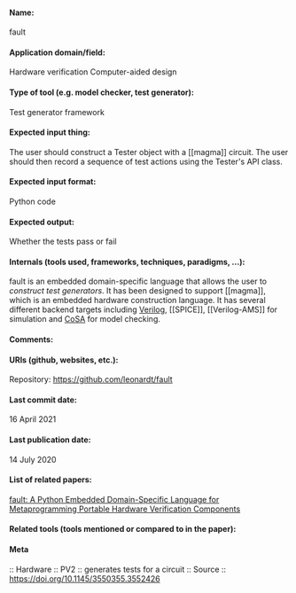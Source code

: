 #### Name:
fault

#### Application domain/field:
Hardware verification
Computer-aided design

#### Type of tool (e.g. model checker, test generator):
Test generator framework

#### Expected input thing:
The user should construct a Tester object with a [[magma]] circuit. The user should then record a sequence of test actions using the Tester's API class.

#### Expected input format:
Python code

#### Expected output:
Whether the tests pass or fail

#### Internals (tools used, frameworks, techniques, paradigms, ...):
fault is an embedded domain-specific language that allows the user to *construct test generators*. 
It has been designed to support [[magma]], which is an embedded hardware construction language.
It has several different backend targets including [Verilog](../Formats/Verilog.md), [[SPICE]], [[Verilog-AMS]] for simulation and [CoSA](CoSA.md) for model checking.

#### Comments:

#### URIs (github, websites, etc.):
Repository: 
https://github.com/leonardt/fault

#### Last commit date:
16 April 2021

#### Last publication date:
14 July 2020

#### List of related papers:
[fault: A Python Embedded Domain-Specific Language for Metaprogramming Portable Hardware Verification Components](https://doi.org/10.1007/978-3-030-53288-8_19)

#### Related tools (tools mentioned or compared to in the paper):

#### Meta
:: Hardware
:: PV2 :: generates tests for a circuit
:: Source :: https://doi.org/10.1145/3550355.3552426